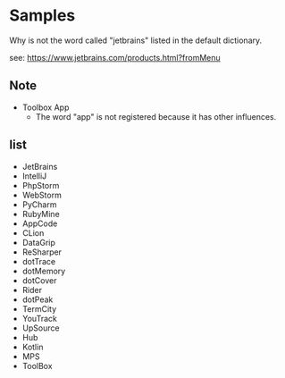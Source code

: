 # Samples

Why is not the word called "jetbrains" listed in the default dictionary.

see: https://www.jetbrains.com/products.html?fromMenu

## Note

* Toolbox App
  * The word "app" is not registered because it has other influences.

## list

* JetBrains
* IntelliJ
* PhpStorm
* WebStorm
* PyCharm
* RubyMine
* AppCode
* CLion
* DataGrip
* ReSharper
* dotTrace
* dotMemory
* dotCover
* Rider
* dotPeak
* TermCity
* YouTrack
* UpSource
* Hub
* Kotlin
* MPS
* ToolBox
